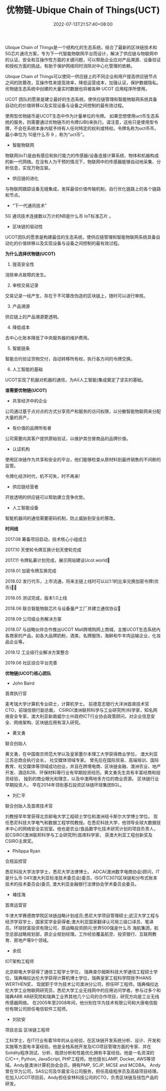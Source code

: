 ﻿---
weight: 
title: "优物链-Ubique Chain of Things(UCT)"
description: "Ubique Chain of Things是一个结构化的生态系统，结合了最新的区块链技术和5G芯片通讯方案，专为下一代智能物联网平台而设计，解决了供应链与物联网中的认证、安全和互操作性方面的关键问题，可以帮助企业应对产品溯源、设备验证和授权方面的挑战，有助于保护网络同时消除对中心化管理的依赖。"
date: 2022-07-13T21:57:40+08:00
lastmod: 2022-07-13T16:45:40+08:00
draft: false
authors: ["yangsi"]
featuredImage: "youwulian-ubique-chain-of-thingsuct.webp"
link: "https://www.ucot.world     https://www.120btc.com/baike/coin/7335.html"
tags: ["数字代币","优物链-Ubique Chain of Things(UCT)"]
categories: ["navigation"]
navigation: ["数字代币"]
lightgallery: true
toc: true
pinned: false
recommend: false
recommend1: false
---
Ubique Chain of Things是一个结构化的生态系统，结合了最新的区块链技术和5G芯片通讯方案，专为下一代智能物联网平台而设计，解决了供应链与物联网中的认证、安全和互操作性方面的关键问题，可以帮助企业应对产品溯源、设备验证和授权方面的挑战，有助于保护网络同时消除对中心化管理的依赖。

Ubique Chain of Things可以使同一供应链上的不同企业和用户提高供应链节点之间的防篡改，互操作性来提高效率，降低运营成本，加强认证，保护数据隐私。优物链生态系统中创建的大量实时数据也将被各种 UCOT 应用程序所使用。

UCOT 团队的愿景是建立最好的生态系统，使供应链管理和智能物联网系统具备自动化的价值转移以及实现设备与设备之间控制的最有效过程。

使用型优物链币是UCOT生态中作为计量单位的令牌。 如果您想使用uct币生态系统的服务，则需要通过优物链币的令牌(UBI)来执行。请注意，这些只是使用型令牌，不会在系统本身内赋予持有人任何特定的权利或特权。令牌名称为uct币币。最小单位为 10是什么币 9 ，称为“uct币”。

- 智能物联网

物联网(IoT)是由有感应和执行能力的传感器/设备连接计算系统、物体和机器构成的新一代网络。在没有人为干预的情况下，物联网中的传感器能够自动地采集、分析信息，实现万物互联。

- 供应链的进化

与物联网跟踪设备无缝集成，发挥最佳价值传输机制，自行优化链路上的各个链路和节点。

- “下一代通讯技术”

5G 通讯技术连接数以万计的NB是什么币 IoT标准芯片 。

- 区块链的驱动性

UCOT团队的愿景是构建最佳的生态系统，使供应链管理和智能物联网系统具备自动化的价值转移以及实现设备与设备之间控制的最有效过程。

**为什么选择优物链(UCOT)**

1. 提高安全性

消除单点故障的发生。

2. 审核交易记录

交易记录一经产生，存在于不可篡改伪造的区块链上，随时可以进行审核。

3. 产品溯源

供应链上的产品溯源更透明。

4. 降低成本

去中心化账本降低了中央服务器的维护费用。

5. 智能链条

智能合约验证货物交付，自动转移所有权，执行各方间的令牌交换。

6. 人工智能的基础

UCOT实现了机器对机器的通信，为AI(人工智能)集成奠定了坚实的基础。

**谁需要优物链(UCOT)**

- 共享经济中的企业

公司通过基于点对点的方式分享资产和服务的访问权限，以分散智能物联网来分配大量的资产。

- 有价值的品牌所有者

公司需要向其客户提供原始验证，以维护其仿冒商品的品牌价值。

- 认证机构

使用区块链作为共享和安全的平台，他们能够检查从原材料到最终销售的不间断的监管。

令牌化经济时代，机不可失，时不再来!

- 供应链经营者

开放透明的供应链可以帮助建立竞争优势。

- 人工智能设备

智能机器间的通信需要密码机制，防止威胁到安全的篡改。

**时间线**

2017.08 筹备项目启动，技术核心小组成立

2017.10 天使轮令牌互换计划天使轮完成

2017.11 令牌私募计划完成，展示网站建设Ucot.world

2018.01 加密令牌互换完成

2018.02 发行代币，上市流通，将来主链上线时可以以1:1的比率兑换加密令牌(优币)

2018.05 测试完成，版本1.0上线

2018.06 联合智能物联芯片与设备量产工厂并建立通信协议

2018.09 公司级业务解决方案

2018.07   与战略伙伴合作推出UCOT Mall跨境购网上商城，主推UCOT生态系统內各商家的产品，如各大品牌奶粉，酒类，名牌服饰，海鲜和牛羊肉运输企业，化妆品企业等。

2018.12 工业级行业解决方案整合

2019.06   社区综合平台完善

**优物链(UCOT)核心团队**

- John Baird

首席执行官

麦考瑞大学计算机专业硕士，计算机学士。 前德意志银行大洋洲首席技术官CTO，前瑞信银行副总裁， CSIRO(澳洲联邦科学与工业研究所)科学家，知名网络安全专家，澳大利亚新南威尔士州政府ICT行业协会政策顾问，对企业信息安全、网络架构、区块链应用有深入研究。

- 黄文勇

联合创始人

黄文勇，在中国南京师范大学以及皇家墨尔本理工大学获得商业学位， 澳大利亚江苏总商会执行会长， 社交媒体领域专家。 曾先后在国际贸易、高端培训、国际教育、社交媒体等领域成功创业，并且在跨境电商、区块链金融、澳洲农业、地产开发、酒店B2B、环保材料等行业有早期投资经历。黄文勇先生具有丰富经商和投资经验， 独到的商业眼光和理念，以及中澳两地多方位的商业资源。 区块链行业早期投资人， 早在2014年领衔基石投资区块链环球集团BGL。

- 刘仁平

联合创始人及首席技术官

刘教授早年曾获得北京邮电大学工程硕士学位和澳洲纽卡斯尔大学博士学位。 现任悉尼科技大学电气和数据工程学院教授。在悉尼科技大学，他领导全球大数据技术中心的网络安全实验室。他也是农业/食品数字化技术研究计划的项目负责人， 前CSIRO(澳洲联邦科学与工业研究所)首席科学家， 获澳大利亚工程创新奖及CSIRO主席奖。

- Philippa Ryan

合规监控官

悉尼科技大学法学学士，悉尼大学法律博士。 ADCA(澳洲数字电商协会)顾问，IT是什么币 041(澳大利亚标准技术委员会)委员、ISO/TC307(区块链和分布式账本技术的技术委员会)委员, 澳大利亚金融银行法律协会学术委员会委员。

- 褚佳海

首席运营官

牛津大学赛德商学院区块链战略计划成员;悉尼大学项目管理硕士;武汉大学工程与经济学双学士，国家奖学金获得者;澳大利亚国家翻译认可局三级口译员、笔译员。环球财富投资有限公司，原战略投资顾问;世界500强是什么币 海航集团，航空总部战略规划部，原企业规划经理。工作经验覆盖航空、投资银行、互联网教育、房地产等9个领域。

- 余侃

IOT架构工程师

北京邮电大学获得了通信工程学士学位， 瑞典查尔姆斯科技大学通信工程硕士学位，瑞典梅拉达伦大学获得计算机博士学位，瑞典皇家工程科学院授予HANS WERTHÉN奖， 现就职于华为技术公司澳洲分公司，担任RF工程师。瑞典梅拉达伦大学工业物联网研究员，悉尼大学工业无线网中的应用访问学者。参与过多个和瑞典ABB AB研究院和瑞典工业界其他几个公司的合作项目，研究方向是工业无线传感器网络。 在2005年至2008年间，他分别在华为技术有限公司和大唐电信股份有限公司担任电信软件工程师。

- 刘钦安

项目总监 区块链工程师

工科学士，在IT行业有着18年的从业经验，在区块链开发系统分析、设计、开发和实施等方面有丰富经验。他是全栈系统开发及ICO项目管理方面的专家、并在Solidity程序测试、分析、瓶颈分析和性能优化拥有丰富经验。他是一名资深的C/C++, Python, JavaScript, PHP工程师。他也擅长LAMP, Docker, AWS等领域。Andy是澳洲计算机协会会员，拥有PMP, SCJP, MCSE and MCDBA。 Andy曾在华为公司，SAS公司及华晨宝马公司服务，担任高级程序员及高级项目经理。在加入UCOT项目前，Andy担任安林科技公司的CTO，负责区块链及钱包产品的研发。